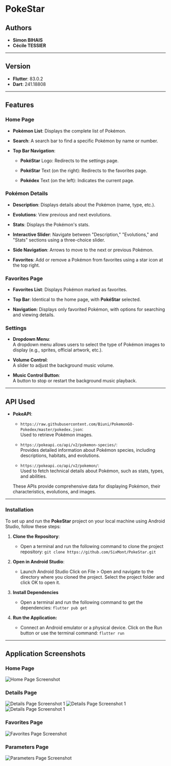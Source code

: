 # PokeStar



## Authors
- **Simon BIHAIS**
- **Cécile TESSIER**

---

## Version
- **Flutter**: 83.0.2
- **Dart**: 241.18808

---

## Features

### Home Page
- **Pokémon List**: Displays the complete list of Pokémon.

- **Search**: A search bar to find a specific Pokémon by name or number.

- **Top Bar Navigation**:
  - **PokéStar** Logo: Redirects to the settings page.

  - **PokéStar** Text (on the right): Redirects to the favorites page.

  - **Pokédex** Text (on the left): Indicates the current page.

### Pokémon Details
- **Description**: Displays details about the Pokémon (name, type, etc.).

- **Evolutions**: View previous and next evolutions.

- **Stats**: Displays the Pokémon's stats.

- **Interactive Slider**: Navigate between "Description," 
"Evolutions," and "Stats" sections using a three-choice slider.

- **Side Navigation**: Arrows to move to the next or previous Pokémon.

- **Favorites**: Add or remove a Pokémon from favorites using a star icon at the top right.

### Favorites Page
- **Favorites List**: Displays Pokémon marked as favorites.

- **Top Bar**: Identical to the home page, with **PokéStar** selected.

- **Navigation**: Displays only favorited Pokémon, with options for searching and viewing details.

### Settings
- **Dropdown Menu**:  
  A dropdown menu allows users to select the type of Pokémon images to display (e.g., sprites, official artwork, etc.).

- **Volume Control**:  
  A slider to adjust the background music volume.

- **Music Control Button**:  
  A button to stop or restart the background music playback.


---

## API Used
- **PokeAPI**:

  - `https://raw.githubusercontent.com/Biuni/PokemonGO-Pokedex/master/pokedex.json`:  
    Used to retrieve Pokémon images.

  - `https://pokeapi.co/api/v2/pokemon-species/`:  
    Provides detailed information about Pokémon species, including descriptions, habitats, and evolutions.

  - `https://pokeapi.co/api/v2/pokemon/`:  
    Used to fetch technical details about Pokémon, such as stats, types, and abilities.

  These APIs provide comprehensive data for displaying Pokémon, their characteristics, evolutions, and images.

---

### Installation

To set up and run the **PokeStar** project on your local machine using Android Studio, follow these steps:

1. **Clone the Repository**:  
   - Open a terminal and run the following command to clone the project repository:
   ```git clone https://github.com/SixMont/PokeStar.git```

2. **Open in Android Studio**:

    - Launch Android Studio
Click on File > Open and navigate to the directory where you cloned the project.
Select the project folder and click OK to open it.

3. **Install Dependencies**
    - Open a terminal and run the following command to get the dependencies: ```flutter pub get```


4. **Run the Application:**

    - Connect an Android emulator or a physical device.
Click on the Run button or use the terminal command:
```flutter run```

---

## Application Screenshots

### Home Page
![Home Page Screenshot](assets/screenshots/Screenshot_20250114_223237.png "Home Page")

### Details Page
![Details Page Screenshot 1](assets/screenshots/Screenshot_20250115_154055.png "Details Page 1")
![Details Page Screenshot 1](assets/screenshots/Screenshot_20250115_154108.png "Details Page 2")
![Details Page Screenshot 1](assets/screenshots/Screenshot_20250115_154117.png "Details Page 3")

### Favorites Page
![Favorites Page Screenshot](assets/screenshots/Screenshot_20250114_223444.png "Favorites Page")

### Parameters Page
![Parameters Page Screenshot](assets/screenshots/Screenshot_20250114_223618.png "Parameters")

